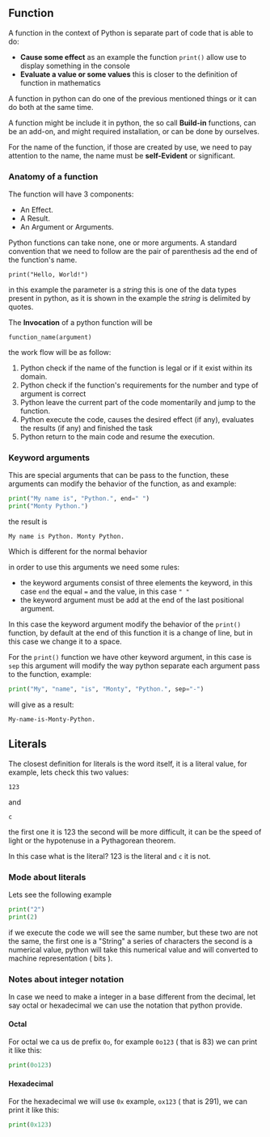 ## Function

A function in the context of Python is separate part of code that is able to do:

* **Cause some effect** as an example the function `print()` allow use to display something in the console
* **Evaluate a value or some values** this is closer to the definition of function in mathematics

A function in python can do one of the previous mentioned things or it can do both at the same time.


A function might be include it in python, the so call **Build-in** functions, can be an add-on, and might required installation, or can be done by ourselves.

For the name of the function, if those are created by use, we need to pay attention to the name, the name must be **self-Evident** or significant.

### Anatomy of a function

The function will have 3 components:

* An Effect.
* A Result.
* An Argument or Arguments.

Python functions can take none, one or more arguments. A standard convention that we need to follow are the pair of parenthesis ad the end of the function's name.

```
print("Hello, World!")
```

in this example the parameter is a *string* this is one of the data types present in python, as it is shown in the example the *string* is delimited by quotes.

The **Invocation** of a python function will be

```
function_name(argument)
```
the work flow will be as follow:

1. Python check if the name of the function is legal or if it exist within its domain.
2. Python check if the function's requirements for the number and type of argument is correct
3. Python leave the current part of the code momentarily and jump to the function.
4. Python execute the code, causes the desired effect (if any), evaluates the results (if any) and finished the task
5. Python return to the main code and resume the execution.

### Keyword arguments

This are special arguments that can be pass to the function, these arguments can modify the behavior of the function, as and example:

```python
print("My name is", "Python.", end=" ")
print("Monty Python.")
```
the result is

```
My name is Python. Monty Python.
```
Which is different for the normal behavior

in order to use this arguments we need some rules:

* the keyword arguments consist of three elements the keyword, in this case `end` the equal `=` and the value, in this case `" "`
* the keyword argument must be add at the end of the last positional argument.

In this case the keyword argument modify the behavior of the `print()` function, by default at the end of this function it is a change of line, but in this case we change it to a space.

For the `print()` function we have other keyword argument, in this case is `sep` this argument will modify the way python separate each argument pass to the function, example:

```python
print("My", "name", "is", "Monty", "Python.", sep="-")
```

will give as a result:
```
My-name-is-Monty-Python.
```

## Literals

The closest definition for literals is the word itself, it is a literal value, for example, lets check this two values:

```
123
```
and
```
c
```

the first one it is $123$ the second will be more difficult, it can be the speed of light or the hypotenuse in a Pythagorean theorem.

In this case what is the literal? $123$ is the literal and `c` it is not.

### Mode about literals

Lets see the following example
```python
print("2")
print(2)
```
if we execute the code we will see the same number, but these two are not the same, the first one is a "String" a series of characters the second is a numerical value, python will take this numerical value and will converted to machine representation ( bits ).

### Notes about integer notation

In case we need to make a integer in a base different from the decimal, let say octal or hexadecimal we can use the notation that python provide.

#### Octal
For octal we ca us de prefix `0o`, for example `0o123` ( that is 83) we can print it like this:

```python
print(0o123)
```

#### Hexadecimal

For the hexadecimal we will use `0x` example, `ox123` ( that is 291), we can print it like this:

```python
print(0x123)
```

